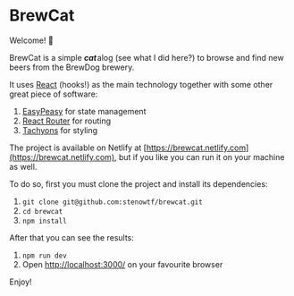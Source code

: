 # BrewCat

Welcome! 🙂

BrewCat is a simple **_cat_** alog (see what I did here?) to browse and find new beers from the BrewDog brewery.

It uses [React](https://github.com/facebook/react) (hooks!) as the main technology together with some other great piece of software:

1. [EasyPeasy](https://github.com/ctrlplusb/easy-peasy) for state management
1. [React Router](https://github.com/ReactTraining/react-router) for routing
1. [Tachyons](https://github.com/tachyons-css/tachyons) for styling

The project is available on Netlify at [https://brewcat.netlify.com](https://brewcat.netlify.com), but if you like you can run it on your machine as well.

To do so, first you must clone the project and install its dependencies:

1. `git clone git@github.com:stenowtf/brewcat.git`
1. `cd brewcat`
1. `npm install`

After that you can see the results:

1. `npm run dev`
1. Open [http://localhost:3000/](http://localhost:3000/) on your favourite browser

Enjoy!
